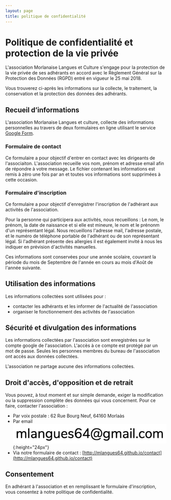 ```yaml
---
layout: page
title: politique de confidentialité
---
```


# Politique de confidentialité et protection de la vie privée

L'association Morlanaise Langues et Culture s'engage pour la protection de la vie
privée de ses adhérants en accord avec le Règlement Général sur
la Protection des Données (RGPD) entré en vigueur le 25 mai 2018.

Vous trouverez ci-après les informations sur la collecte, le traitement, la
conservation et la protection des données des adhérants.

## Recueil d’informations

L'association Morlanaise Langues et culture, collecte des informations personnelles
au travers de deux formulaires en ligne utilisant le service [Google Form](https://www.google.fr/intl/fr/forms/about/).

### Formulaire de contact

Ce formulaire a pour objectif d'entrer en contact avec les dirigeants de l'associaiton.
L'association recueille vos nom, prénom et adresse email afin de répondre à
votre message. Le fichier contenant les informations est remis à zéro une fois par
an et toutes vos informations sont supprimées à cette occasion.

### Formulaire d'inscription

Ce formulaire a pour objectif d'enregistrer l'inscription de l'adhérant aux activités de
l'association.

Pour la personne qui participera aux activités, nous recueillons : Le nom, le prénom,
la date de naissance et si elle est mineure, le nom et le prénonm d'un
représentant légal. Nous recueillons l'adresse mail, l'adresse postale, et le numéro
de téléphone portable de l'adhérant ou de son représentant légal. Si l'adhérant
présente des allergies il est également invité à nous les indiquer en prévision
d'activités manuelles.

Ces informations sont conservées pour une année scolaire, couvrant la période du
mois de Septembre de l'année en cours au mois d'Août de l'année suivante.

## Utilisation des informations

Les informations collectées sont utilisées pour :

* contacter les adhérants et les informer de l'actualité de l'association
* organiser le fonctionnement des activités de l'association

## Sécurité et divulgation des informations

Les informations collectées par l'association sont enregistrées sur le compte
google de l'association. L'accès à ce compte est protégé par un
mot de passe. Seules les personnes membres du bureau de l'association ont accès
aux données collectées.

L'association ne partage aucune des informations collectées.

## Droit d'accès, d'opposition et de retrait

Vous pouvez, à tout moment et sur simple demande, exiger la modification ou la
suppression complète des données qui vous concernent. Pour ce faire, contacter
l'association :

* Par voix postale : 62 Rue Bourg Neuf, 64160 Morlaàs
* Par email ![email](/assets/img/email.png){:height="24px"}
* Via notre formulaire de contact : [http://mlangues64.github.io/contact](http://mlangues64.github.io/contact)

## Consentement

En adhérant à l'association et en remplissant le formulaire d'inscription,
vous consentez à notre politique de confidentialité.
